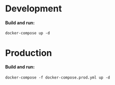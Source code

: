 # Development

#### Build and run:
`docker-compose up -d`

# Production

#### Build and run:
`docker-compose -f docker-compose.prod.yml up -d`